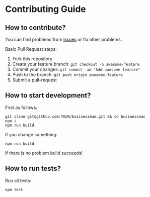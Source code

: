 # Contributing Guide

## How to contribute?

You can find problems from [Issues](https://github.com/businessmanjs/businessman/issues) or fix other problems.

Basic Pull Request steps:

1. Fork this repository
2. Create your feature branch: `git checkout -b awesome-feature`
3. Commit your changes: `git commit -am "Add awesome feature"`
4. Push to the branch: `git push origin awesome-feature`
5. Submit a pull-request

## How to start development?

First as follows:

```
git clone git@github.com:YOUR/businessman.git && cd businessman
npm i
npm run build
```

If you change something:

```
npm run build
```

If there is no problem build succeeds!

## How to run tests?

Run all tests:

```
npm test
```
